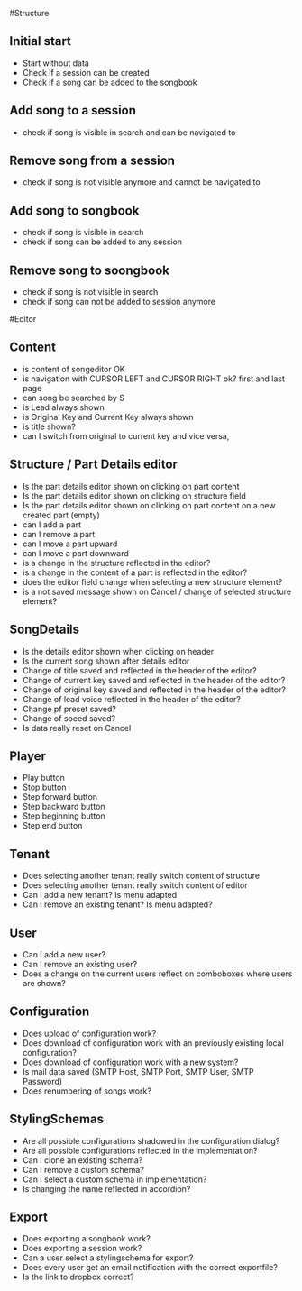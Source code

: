 #Structure
## Initial start 
* Start without data
* Check if a session can be created 
* Check if a song can be added to the songbook

## Add song to a session
* check if song is visible in search and can be navigated to

## Remove song from a session 
* check if song is not visible anymore and cannot be navigated to

## Add song to songbook
* check if song is visible in search 
* check if song can be added to any session

## Remove song to soongbook
* check if song is not visible in search 
* check if song can not be added to session anymore

#Editor
## Content
* is content of songeditor OK
* is navigation with CURSOR LEFT and CURSOR RIGHT ok? first and last page
* can song be searched by S
* is Lead always shown 
* is Original Key and Current Key always shown
* is title shown?
* can I switch from original to current key and vice versa, 

## Structure / Part Details editor
* Is the part details editor shown on clicking on part content
* Is the part details editor shown on clicking on structure field
* Is the part details editor shown on clicking on part content on a new created part (empty)
* can I add a part
* can I remove a part
* can I move a part upward
* can I move a part downward
* is a change in the structure reflected in the editor?
* is a change in the content of a part is reflected in the editor?
* does the editor field change when selecting a new structure element?
* is a not saved message shown on Cancel / change of selected structure element? 

## SongDetails
* Is the details editor shown when clicking on header
* Is the current song shown after details editor
* Change of title saved and reflected in the header of the editor?
* Change of current key saved and reflected in the header of the editor?
* Change of original key saved and reflected in the header of the editor?
* Change of lead voice reflected in the header of the editor?
* Change pf preset saved? 
* Change of speed saved?
* Is data really reset on Cancel  

## Player
* Play button
* Stop button 
* Step forward button 
* Step backward button 
* Step beginning button 
* Step end button  

## Tenant
* Does selecting another tenant really switch content of structure
* Does selecting another tenant really switch content of editor
* Can I add a new tenant? Is menu adapted 
* Can I remove an existing tenant? Is menu adapted?

## User
* Can I add a new user?
* Can I remove an existing user?
* Does a change on the current users reflect on comboboxes where users are shown?

## Configuration
* Does upload of configuration work?
* Does download of configuration work with an previously existing local configuration?
* Does download of configuration work with a new system?
* Is mail data saved (SMTP Host, SMTP Port, SMTP User, SMTP Password)
* Does renumbering of songs work?

## StylingSchemas
* Are all possible configurations shadowed in the configuration dialog?
* Are all possible configurations reflected in the implementation?
* Can I clone an existing schema?
* Can I remove a custom schema? 
* Can I select a custom schema in implementation?
* Is changing the name reflected in accordion?

## Export
* Does exporting a songbook work?
* Does exporting a session work?
* Can a user select a stylingschema for export?
* Does every user get an email notification with the correct exportfile? 
* Is the link to dropbox correct?  